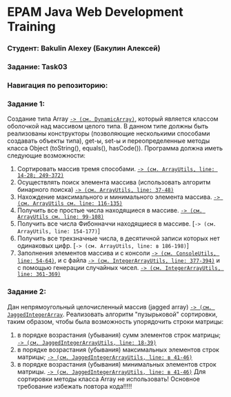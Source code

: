 # EPAM Java Web Development Training
### Студент: Bakulin Alexey (Бакулин Алексей)
### Задание: Task03
### Навигация по репозиторию:
### Задание 1:
Создание типа Array [`-> (см. DynamicArray)`](https://github.com/alex96brk/epam-training-java-web-task03-bakulin/blob/do-generic/src/by/epamtc/bakulin/task03/entity/DynamicArray.java), который является классом оболочкой над массивом целого типа.
В данном типе должны быть реализованы конструкторы (позволяющие несколькими способами создавать объекты типа), get-ы, set-ы и переопределенные методы класса Object (toString(), equals(), hasCode()).
Программа должна иметь следующие возможности:
1. Сортировать массив тремя способами. [`-> (см. ArrayUtils, line: 14-28; 249-372)`](https://github.com/alex96brk/epam-training-java-web-task03-bakulin/blob/do-generic/src/by/epamtc/bakulin/task03/utils/ArrayUtils.java)
2. Осуществлять поиск элемента массива (использовать алгоритм бинарного поиска) [`-> (см. ArrayUtils, line: 37-48)`](https://github.com/alex96brk/epam-training-java-web-task03-bakulin/blob/do-generic/src/by/epamtc/bakulin/task03/utils/ArrayUtils.java)
3. Нахождение максимального и минимального элемента массива. [`-> (см. ArrayUtils см. line: 116-135)`](https://github.com/alex96brk/epam-training-java-web-task03-bakulin/blob/do-generic/src/by/epamtc/bakulin/task03/utils/ArrayUtils.java)
4. Получить все простые числа находящиеся в массиве. [`-> (см. ArrayUtils см. line: 99-108)`](https://github.com/alex96brk/epam-training-java-web-task03-bakulin/blob/do-generic/src/by/epamtc/bakulin/task03/utils/ArrayUtils.java)
5. Получить все числа Фибонначчи находящиеся в массиве. [`-> (см. ArrayUtils, line: 154-177)`]
6. Получить все трехзначные числа, в десятичной записи которых нет одинаковых цифр. [`-> (см. ArrayUtils, line: в 186-198)`]
7. Заполнения элементов массива и с консоли [`-> (см. ConsoleUtils, line: 54-64)`](https://github.com/alex96brk/epam-training-java-web-task03-bakulin/blob/non-generic/src/by/epamtc/bakulin/task03/utils/ConsoleUtils.java), и с файла [`-> (см. IntegerArrayUtils, line: 377-394)`](https://github.com/alex96brk/epam-training-java-web-task03-bakulin/blob/non-generic/src/by/epamtc/bakulin/task03/utils/IntegerArrayUtils.java) и с помощью генерации случайных чисел. [`-> (см. IntegerArrayUtils, line: 361-369)`](https://github.com/alex96brk/epam-training-java-web-task03-bakulin/blob/non-generic/src/by/epamtc/bakulin/task03/utils/IntegerArrayUtils.java) 
### Задание 2:
Дан непрямоугольный целочисленный массив (jagged array) [`-> (см. JaggedIntegerArray`](https://github.com/alex96brk/epam-training-java-web-task03-bakulin/blob/non-generic/src/by/epamtc/bakulin/task03/entity/JaggedIntegerArray.java). Реализовать алгоритм "пузырьковой" сортировки, таким образом, чтобы была возможность упорядочить строки матрицы:
1. в порядке возрастания (убывания) сумм элементов строк матрицы; [`-> (см. JaggedIntegerArrayUtils, line: 18-39)`](https://github.com/alex96brk/epam-training-java-web-task03-bakulin/blob/non-generic/src/by/epamtc/bakulin/task03/utils/JaggedIntegerArrayUtils.java)
2. в порядке возрастания (убывания) максимальных элементов строк матрицы; [`-> (см. JaggedIntegerArrayUtils, line: в 41-46)`](https://github.com/alex96brk/epam-training-java-web-task03-bakulin/blob/non-generic/src/by/epamtc/bakulin/task03/utils/JaggedIntegerArrayUtils.java)
3. в порядке возрастания (убывания) минимальных элементов строк матрицы. [`-> (см. JaggedIntegerArrayUtils, line: в 41-46)`](https://github.com/alex96brk/epam-training-java-web-task03-bakulin/blob/non-generic/src/by/epamtc/bakulin/task03/utils/JaggedIntegerArrayUtils.java)
Для сортировки методы класса Array не использовать! Основное требование избежать повтора кода!!!!!